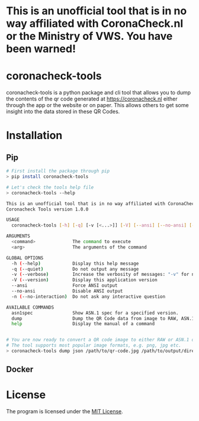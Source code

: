 # This is an unofficial tool that is in no way affiliated with CoronaCheck.nl or the Ministry of VWS. You have been warned!

# coronacheck-tools
coronacheck-tools is a python package and cli tool that allows you to dump the contents of the qr code generated at https://coronacheck.nl either through the app or the website or on paper. This allows others to get some insight into the data stored in these QR Codes.

# Installation


## Pip

```bash
# First install the package through pip
> pip install coronacheck-tools

# Let's check the tools help file
> coronacheck-tools --help

This is an unofficial tool that is in no way affiliated with CoronaCheck.nl or the Ministry of VWS
Coronacheck Tools version 1.0.0

USAGE
  coronacheck-tools [-h] [-q] [-v [<...>]] [-V] [--ansi] [--no-ansi] [-n] <command> [<arg1>] ... [<argN>]

ARGUMENTS
  <command>              The command to execute
  <arg>                  The arguments of the command

GLOBAL OPTIONS
  -h (--help)            Display this help message
  -q (--quiet)           Do not output any message
  -v (--verbose)         Increase the verbosity of messages: "-v" for normal output, "-vv" for more verbose output and "-vvv" for debug
  -V (--version)         Display this application version
  --ansi                 Force ANSI output
  --no-ansi              Disable ANSI output
  -n (--no-interaction)  Do not ask any interactive question

AVAILABLE COMMANDS
  asn1spec               Show ASN.1 spec for a specified version.
  dump                   Dump the QR Code data from image to RAW, ASN.1 or JSON.
  help                   Display the manual of a command


# You are now ready to convert a QR code image to either RAW or ASN.1 or JSON.
# The tool supports most popular image formats, e.g. png, jpg etc.
> coronacheck-tools dump json /path/to/qr-code.jpg /path/to/output/directory
```

## Docker

# License

The program is licensed under the [MIT License](https://github.com/Sikerdebaard/coronacheck-tools/blob/main/LICENSE).
